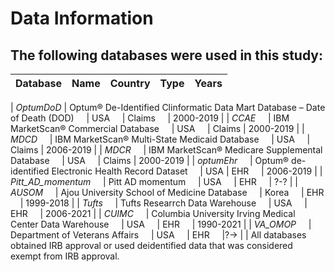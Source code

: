 # Data Information 

## The following databases were used in this study:



| Database       | Name | Country  | Type | Years
|--------|----------|-----|-----|-----|
| 
*OptumDoD* | Optum® De-Identified Clinformatic Data Mart Database – Date of Death (DOD) &nbsp; &nbsp;  | USA &nbsp; &nbsp; | Claims &nbsp; &nbsp; | 2000-2019 |
| 
*CCAE* &nbsp; &nbsp; | IBM MarketScan® Commercial Database &nbsp; &nbsp; | USA &nbsp; &nbsp; | Claims | 2000-2019 |
| 
*MDCD* &nbsp; &nbsp; | IBM MarketScan® Multi-State Medicaid Database &nbsp; &nbsp;  | USA &nbsp; &nbsp; | Claims | 2006-2019 |
| 
*MDCR* &nbsp; &nbsp; | IBM MarketScan® Medicare Supplemental Database &nbsp; &nbsp;  | USA &nbsp; &nbsp; | Claims | 2000-2019 |
| 
*optumEhr* &nbsp; &nbsp; | Optum® de-identified Electronic Health Record Dataset &nbsp; &nbsp;  | USA | EHR &nbsp; &nbsp; | 2006-2019 |
| 
*Pitt_AD_momentum* &nbsp; &nbsp; | Pitt AD momentum &nbsp; &nbsp; | USA &nbsp; &nbsp; | EHR &nbsp; &nbsp; | ?-? |
| 
*AUSOM* &nbsp; &nbsp; | Ajou University School of Medicine Database &nbsp; &nbsp; | Korea &nbsp; &nbsp; | EHR &nbsp; &nbsp; | 1999-2018 |
|
*Tufts* &nbsp; &nbsp; | Tufts Researrch Data Warehouse &nbsp; &nbsp; | USA &nbsp; &nbsp; | EHR &nbsp; &nbsp; | 2006-2021 |
|
*CUIMC* &nbsp; &nbsp; | Columbia University Irving Medical Center Data Warehouse &nbsp; &nbsp; | USA &nbsp; &nbsp; | EHR &nbsp; &nbsp; | 1990-2021 |
|
*VA_OMOP* &nbsp; &nbsp; | Department of Veterans Affairs &nbsp; &nbsp; | USA &nbsp; &nbsp; | EHR &nbsp; &nbsp; |?-> |
|
All databases obtained IRB approval or used deidentified data that was considered exempt from IRB approval.

